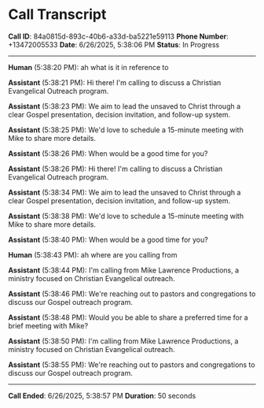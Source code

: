 # Call Transcript
**Call ID**: 84a0815d-893c-40b6-a33d-ba5221e59113
**Phone Number**: +13472005533
**Date**: 6/26/2025, 5:38:06 PM
**Status**: In Progress

---

**Human** (5:38:20 PM): ah what is it in reference to

**Assistant** (5:38:21 PM): Hi there! I'm calling to discuss a Christian Evangelical Outreach program.

**Assistant** (5:38:23 PM):  We aim to lead the unsaved to Christ through a clear Gospel presentation, decision invitation, and follow-up system.

**Assistant** (5:38:25 PM):  We'd love to schedule a 15-minute meeting with Mike to share more details.

**Assistant** (5:38:26 PM):  When would be a good time for you?

**Assistant** (5:38:26 PM): Hi there! I'm calling to discuss a Christian Evangelical Outreach program.

**Assistant** (5:38:34 PM):  We aim to lead the unsaved to Christ through a clear Gospel presentation, decision invitation, and follow-up system.

**Assistant** (5:38:38 PM):  We'd love to schedule a 15-minute meeting with Mike to share more details.

**Assistant** (5:38:40 PM):  When would be a good time for you?

**Human** (5:38:43 PM): ah where are you calling from

**Assistant** (5:38:44 PM): I'm calling from Mike Lawrence Productions, a ministry focused on Christian Evangelical outreach.

**Assistant** (5:38:46 PM):  We're reaching out to pastors and congregations to discuss our Gospel outreach program.

**Assistant** (5:38:48 PM):  Would you be able to share a preferred time for a brief meeting with Mike?

**Assistant** (5:38:50 PM): I'm calling from Mike Lawrence Productions, a ministry focused on Christian Evangelical outreach.

**Assistant** (5:38:55 PM):  We're reaching out to pastors and congregations to discuss our Gospel outreach program.


---

**Call Ended**: 6/26/2025, 5:38:57 PM
**Duration**: 50 seconds
